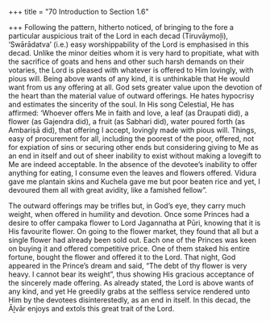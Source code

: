 +++
title = "70 Introduction to Section 1.6"

+++
Following the pattern, hitherto noticed, of bringing to the fore a particular auspicious trait of the Lord in each decad (Tiruvāymoḻi), ‘Swārādatva’ (i.e.) easy worshippability of the Lord is emphasised in this decad. Unlike the minor deities whom it is very hard to propitiate, what with the sacrifice of goats and hens and other such harsh demands on their votaries, the Lord is pleased with whatever is offered to Him lovingly, with pious will. Being above wants of any kind, it is unthinkable that He would want from us any offering at all. God sets greater value upon the devotion of the heart than the material value of outward offerings. He hates hypocrisy and estimates the sincerity of the soul. In His song Celestial, He has affirmed: ‘Whoever offers Me in faith and love, a leaf (as Draupati  did), a flower (as Gajendra did), a fruit (as Sabhari did), water poured forth (as Ambariṣā did), that offering I accept, lovingly made with pious will. Things, easy of procurement for all, including the poorest of the poor, offered, not for expiation of sins or securing other ends but considering giving to Me as an end in itself and out of sheer inability to exist without making a lovegift to Me are indeed acceptable. In the absence of the devotee’s inability to offer anything for eating, I consume even the leaves and flowers offered. Vidura gave me plantain skins and Kuchela gave me but poor beaten rice and yet, I devoured them all with great avidity, like a famished fellow”.

The outward offerings may be trifles but, in God’s eye, they carry much weight, when offered in humility and devotion. Once some Princes had a desire to offer campaka flower to Lord Jagannatha at Pūri, knowing that it is His favourite flower. On going to the flower market, they found that all but a single flower had already been sold out. Each one of the Princes was keen on buying it and offered competitive price. One of them staked his entire fortune, bought the flower and offered it to the Lord. That night, God appeared in the Prince’s dream and said, “The debt of thy flower is very heavy. I cannot bear its weight”, thus showing His gracious acceptance of the sincerely made offering. As already stated, the Lord is above wants of any kind, and yet He greedily grabs at the selfless service rendered unto Him by the devotees disinterestedly, as an end in itself. In this decad, the Āḻvār enjoys and extols this great trait of the Lord.


